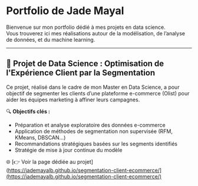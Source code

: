 # Portfolio de Jade Mayal

Bienvenue sur mon portfolio dédié à mes projets en data science.  
Vous trouverez ici mes réalisations autour de la modélisation, de l’analyse de données, et du machine learning.

---

## 🧠 Projet de Data Science : Optimisation de l'Expérience Client par la Segmentation

Ce projet, réalisé dans le cadre de mon Master en Data Science, a pour objectif de segmenter les clients d’une plateforme e-commerce (Olist) pour aider les équipes marketing à affiner leurs campagnes.

🔍 **Objectifs clés :**
- Préparation et analyse exploratoire des données e-commerce
- Application de méthodes de segmentation non supervisée (RFM, KMeans, DBSCAN…)
- Recommandations stratégiques basées sur les segments identifiés
- Stratégie de mise à jour continue du modèle

🌐 [👉 Voir la page dédiée au projet](https://jademayalb.github.io/segmentation-client-ecommerce/](https://jademayalb.github.io/segmentation-client-ecommerce/)

